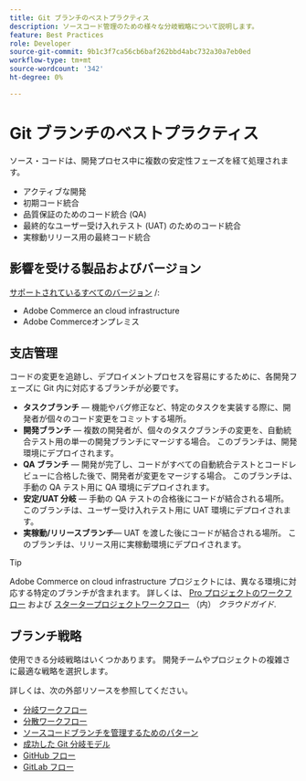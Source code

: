 ```yaml
---
title: Git ブランチのベストプラクティス
description: ソースコード管理のための様々な分岐戦略について説明します。
feature: Best Practices
role: Developer
source-git-commit: 9b1c3f7ca56cb6baf262bbd4abc732a30a7eb0ed
workflow-type: tm+mt
source-wordcount: '342'
ht-degree: 0%

---
```



# Git ブランチのベストプラクティス

ソース・コードは、開発プロセス中に複数の安定性フェーズを経て処理されます。

- アクティブな開発
- 初期コード統合
- 品質保証のためのコード統合 (QA)
- 最終的なユーザー受け入れテスト (UAT) のためのコード統合
- 実稼動リリース用の最終コード統合

## 影響を受ける製品およびバージョン

[サポートされているすべてのバージョン](../../../release/versions.md) /:

- Adobe Commerce an cloud infrastructure
- Adobe Commerceオンプレミス

## 支店管理

コードの変更を追跡し、デプロイメントプロセスを容易にするために、各開発フェーズに Git 内に対応するブランチが必要です。

- **タスクブランチ** — 機能やバグ修正など、特定のタスクを実装する際に、開発者が個々のコード変更をコミットする場所。
- **開発ブランチ** — 複数の開発者が、個々のタスクブランチの変更を、自動統合テスト用の単一の開発ブランチにマージする場合。 このブランチは、開発環境にデプロイされます。
- **QA ブランチ** — 開発が完了し、コードがすべての自動統合テストとコードレビューに合格した後で、開発者が変更をマージする場合。 このブランチは、手動の QA テスト用に QA 環境にデプロイされます。
- **安定/UAT 分岐** — 手動の QA テストの合格後にコードが結合される場所。 このブランチは、ユーザー受け入れテスト用に UAT 環境にデプロイされます。
- **実稼動/リリースブランチ**— UAT を渡した後にコードが結合される場所。 このブランチは、リリース用に実稼動環境にデプロイされます。

>[!TIP]
>
>Adobe Commerce on cloud infrastructure プロジェクトには、異なる環境に対応する特定のブランチが含まれます。 詳しくは、 [Pro プロジェクトのワークフロー](https://experienceleague.adobe.com/docs/commerce-cloud-service/user-guide/architecture/pro-develop-deploy-workflow.html) および [スタータープロジェクトワークフロー](https://experienceleague.adobe.com/docs/commerce-cloud-service/user-guide/architecture/starter-develop-deploy-workflow.html) （内） _クラウドガイド_.

## ブランチ戦略

使用できる分岐戦略はいくつかあります。 開発チームやプロジェクトの複雑さに最適な戦略を選択します。

詳しくは、次の外部リソースを参照してください。

- [分岐ワークフロー](https://git-scm.com/book/en/v2/Git-Branching-Branching-Workflows)
- [分散ワークフロー](https://git-scm.com/book/en/v2/Distributed-Git-Distributed-Workflows)
- [ソースコードブランチを管理するためのパターン](https://martinfowler.com/articles/branching-patterns.html)
- [成功した Git 分岐モデル](https://nvie.com/posts/a-successful-git-branching-model/)
- [GitHub フロー](https://docs.github.com/en/get-started/quickstart/github-flow)
- [GitLab フロー](https://about.gitlab.com/blog/2023/07/27/gitlab-flow-duo/)
